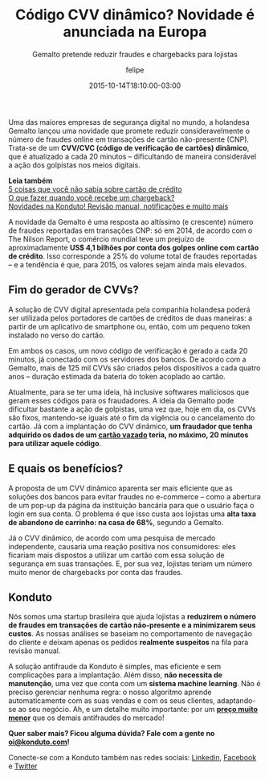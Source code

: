 ﻿---		
layout: post		
date: '2015-10-14T18:10:00-03:00'		
title: "Código CVV dinâmico? Novidade é anunciada na Europa"		
subtitle: "Gemalto pretende reduzir fraudes e chargebacks para lojistas"		
excerpt: "Token no celular ou no próprio cartão promete diminuir as fraudes no e-commerce mundial"		
cover_image: 151015-cartoes-credito.jpg		
cover_image_caption: "CVV tem validade de 20 minutos e aumenta a sensação de segurança nas transações. Imagem: <a href='https://www.flickr.com/photos/armydre2008/'>armydre2008</a>"		
author: felipe		
---		
Uma das maiores empresas de segurança digital no mundo, a holandesa Gemalto lançou uma novidade que promete reduzir consideravelmente o número de fraudes online em transações de cartão não-presente (CNP). Trata-se de um **CVV/CVC (código de verificação de cartões) dinâmico**, que é atualizado a cada 20 minutos – dificultando de maneira considerável a ação dos golpistas nos meios digitais. 		
	
**Leia também**		
[5 coisas que você não sabia sobre cartão de crédito](https://blog.konduto.com/pt/2014/09/5-coisas-que-voce-nao-sabia-sobre-cartao-de-credito/)		
[O que fazer quando você recebe um chargeback?](https://blog.konduto.com/pt/2014/09/o-que-fazer-quando-recebe-o-primeiro-chargeback/)		
[Novidades na Konduto! Revisão manual, notificações e muito mais](https://blog.konduto.com/pt/2015/09/novidades-da-konduto-setembro-2015/)		
		
A novidade da Gemalto é uma resposta ao altíssimo (e crescente) número de fraudes reportadas em transações CNP: só em 2014, de acordo com o The Nilson Report, o comércio mundial teve um prejuízo de aproximadamente **US$ 4,1 bilhões por conta dos golpes online com cartão de crédito**. Isso corresponde a 25% do volume total de fraudes reportadas – e a tendência é que, para 2015, os valores sejam ainda mais elevados. 		
	
## Fim do gerador de CVVs?		

A solução de CVV digital apresentada pela companhia holandesa poderá ser utilizada pelos portadores de cartões de créditos de duas maneiras: a partir de um aplicativo de smartphone ou, então, com um pequeno token instalado no verso do cartão. 		
		
Em ambos os casos, um novo código de verificação é gerado a cada 20 minutos, já conectado com os servidores dos bancos. De acordo com a Gemalto, mais de 125 mil CVVs são criados pelos dispositivos a cada quatro anos – duração estimada da bateria do token acoplado ao cartão. 		
		
Atualmente, para se ter uma ideia, há inclusive softwares maliciosos que geram esses códigos para os fraudadores. A ideia da Gemalto pode dificultar bastante a ação de golpistas, uma vez que, hoje em dia, os CVVs são fixos, mantendo-se iguais até o fim da vigência ou o cancelamento do cartão. Já com a implantação do CVV dinâmico, **um fraudador que tenha adquirido os dados de um [cartão vazado](https://blog.konduto.com/pt/2015/03/as-causas-da-fraude-parte-2/) teria, no máximo, 20 minutos para utilizar aquele código**. 		
	
## E quais os benefícios?		
		
A proposta de um CVV dinâmico aparenta ser mais eficiente que as soluções dos bancos para evitar fraudes no e-commerce – como a abertura de um pop-up da página da instituição bancária para que o usuário faça o login em sua conta. O problema é que isso custa aos lojistas uma **alta taxa de abandono de carrinho: na casa de 68%**, segundo a Gemalto. 		
		
Já o CVV dinâmico, de acordo com uma pesquisa de mercado independente, causaria uma reação positiva nos consumidores: eles ficariam mais dispostos a utilizar um cartão com essa solução de segurança em suas transações. E, por sua vez, lojistas teriam um número muito menor de chargebacks por conta das fraudes.		
	
## Konduto		
		
Nós somos uma startup brasileira que ajuda lojistas a **reduzirem o número de fraudes em transações de cartão não-presente e a minimizarem seus custos**. As nossas análises se baseiam no comportamento de navegação do cliente e deixam apenas os pedidos **realmente suspeitos** na fila para revisão manual. 		
		
A solução antifraude da Konduto é simples, mas eficiente e sem complicações para a implantação. Além disso, **não necessita de manutenção**, uma vez que conta com um **sistema machine learning**. Não é preciso gerenciar nenhuma regra: o nosso algoritmo aprende automaticamente com as suas vendas e com os seus clientes, adaptando-se ao  seu negócio. Ah, e um detalhe muito importante: por um **[preço muito menor](https://www.konduto.com/pt/pricing)** que os demais antifraudes do mercado! 		
			
**Quer saber mais? Ficou alguma dúvida? Fale com a gente no [oi@konduto.com](mailto:oi@konduto.com)!**		
		
Conecte-se com a Konduto também nas redes sociais: [Linkedin](https://www.linkedin.com/company/konduto), [Facebook](https://www.facebook.com/konduto) e [Twitter](https://twitter.com/KondutoBR)